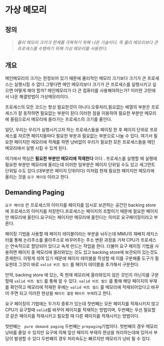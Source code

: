 # 가상 메모리



## 정의

> *물리 메모리 크키긔 한계를 극복하기 위해 나온 기술이다. 즉 물리 메모리보다 큰 프로세스를 수행하기 위해 가상 메모리를 사용한다.*



## 개요

메인메모리의 크기는 한정되어 있기 때문에 물리적인 메모리 크기보다 크기가 큰 프로세스는 실행시킬 수 없다.그렇다면 메인 메모리보다 크기가 큰 프로세스를 실행시키고 싶으면 어떻게 해야 할까? 메인메모리가 더 큰 컴퓨터를 사용해야하는가? 이러한 고민에서 나온 해결방법이 가상메모리이다.

프로세스의 모든 코드는 항상 필요한것이 아니다.오류처리,필요없는 배열의 부분은 프로세스가 잘 동작하면 필요없는 부분이 된다.이러한 점을 이용하여 필요한 부분만 메모리에 올림으로서 메모리에 올라가는 프로세스의 크기를 줄인다.

일단, 우리는 우리가 실행시키고자 하는 프로세스들을 페이징 한 후 페이지 단위로 프로세스를 자르면 페이지들마다 필요한 부분과 필요없는 부분으로 나눌 수 있다. 여기서 필요한 페이지만 메모리에 적재를 하면 낭비없이 우리가 필요한 모든 프로세스들을 메인 메모리에서 실행 시킬 수 있게 된다.

여기에서 핵심은 **필요한 부분만 메모리에 적재한다** 이다 . 프로세스를 실행할 때 실행에 필요한 부분만 메모리에 올리는데 이러한 일부분은 페이지 단위일 수도 있고 세그먼트 단위일 수도 있다.(대부분은 페이지 단위이다) 이처럼 현재 필요한 페이지만 메모리에 올리는 것을 `요구 페이징` 이라고 한다.



## Demanding Paging

`요구 페이징` 은 프로세스의 이미지를 페이지를 임시로 보관하는 공간인 backing store에 프로세스의 이미지를 저장한다.프로세스는 페이지의 조합이기 때문에 필요한 페이지만 메모리에 올린다.요구되는 페이지만 메모리에 올린다는 의미로 요구페이징이라고 부른다.

페이징 기법을 사용할 때 페이지 테이블이라는 부분을 놔두는데 MMU의 재배치 레지스터를 통해 논리주소를 물리주소로 바꾸어주는 주소 변환 과정을 거쳐  CPU가 프로세스는 연속적으로 할당되어 있다고 속게 만드는 작업을 한다. 더불어 요구 페이징 기법을 사용하면 페이지 중 메모리에 올라와있는 것도 있고 backing store에 보관되어 있는것도 존재한다. 이렇게 섞여 있기 때문에 페이지 테이블을 작성할 때 이를 구분해줄 도구가 필요한데 그것이 바로 `valid 비트 필드` 를 페이지 테이블을 추가해서 구분한다.

만약, backing store 에 있는, 즉 현재 메모리에 올라와있지 않은 것인지 아닌지를 구분할때 `valid 비트 필드` 를 통해 알 수 있다.  `valid 비트 필드` 를 통해 해당 페이지의 부재를 확인하고 메모리에 적재한 후에는 `valid 비트 필드` 를 메모리에 적재되어있다고 바꾸어 주면 되고 이러한 현상을 `페이지 결함` `페이지 부재`라고 한다.

요구 페이징의 기법에는 두가지 종류가 있는데 첫번째는 모든 페이지를 적재시키지 않고 CPU가 요구할때 `valid`를 바꾸어 페이지를 적재하는 방법이며, 두번째는 우선 필요할 것 같은 페이지를 적재시키고 필요할 때 다른 페이지를 적재시키는 방법이다. 

첫번째는 ` pure demand paging` 두번째는 `prepaging`기법이다.  첫번째의 경우 메모리 낭비를 줄일 수 있지만 요구에 의해 앞선 페이지 부재의 현상을 처리하는데에 있어서 부담이 발생할 수 있다 두번째의 경우 처리속도는 빠르지만 메모리가 낭비 될 수 있다.